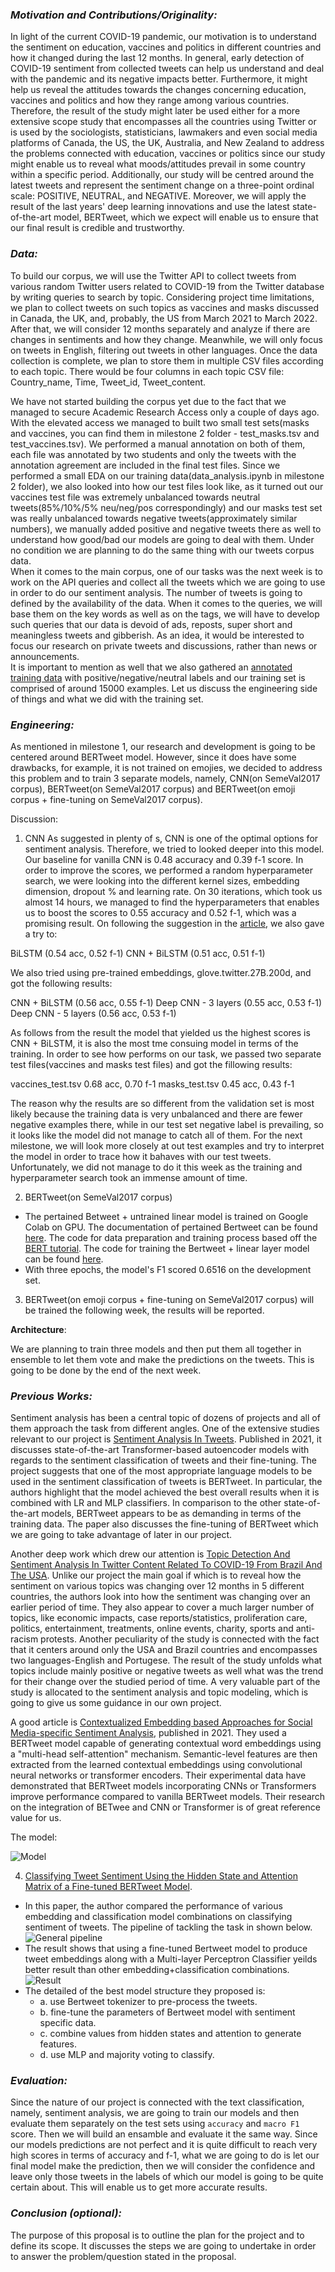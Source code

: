 
### *Motivation and Contributions/Originality:* 

In light of the current COVID-19 pandemic, our motivation is to understand the sentiment on education, vaccines and politics in different countries and how it changed during the last 12 months. In general, early detection of COVID-19 sentiment from collected tweets can help us understand and deal with the pandemic and its negative impacts better. Furthermore, it might help us reveal the attitudes towards the changes concerning education, vaccines and politics and how they range among various countries. Therefore, the result of the study might later be used either for a more extensive scope study that encompasses all the countries using Twitter or is used by the sociologists, statisticians, lawmakers and even social media platforms of Canada, the US, the UK, Australia, and New Zealand to address the problems connected with education, vaccines or politics since our study might enable us to reveal what moods/attitudes prevail in some country within a specific period. Additionally, our study will be centred around the latest tweets and represent the sentiment change on a three-point ordinal scale: POSITIVE, NEUTRAL, and NEGATIVE. Moreover, we will apply the result of the last years' deep learning innovations and use the latest state-of-the-art model, BERTweet, which we expect will enable us to ensure that our final result is credible and trustworthy.


### *Data:*

To build our corpus, we will use the Twitter API to collect tweets from various random Twitter users related to COVID-19 from the Twitter database by writing queries to search by topic. Considering project time limitations, we plan to collect tweets on such topics as vaccines and masks discussed in Canada, the UK, and, probably, the US from March 2021 to March 2022. After that, we will consider 12 months separately and analyze if there are changes in sentiments and how they change. Meanwhile, we will only focus on tweets in English, filtering out tweets in other languages. Once the data collection is complete, we plan to store them in multiple CSV files according to each topic. There would be four columns in each topic CSV file: Country_name, Time, Tweet_id, Tweet_content.

We have not started building the corpus yet due to the fact that we managed to secure Academic Research Access only a couple of days ago. With the elevated access we managed to built two small test sets(masks and vaccines, you can find them in milestone 2 folder - test_masks.tsv and test_vaccines.tsv). We performed a manual annotation on both of them, each file was annotated by two students and only the tweets with the annotation agreement are included in the final test files. Since we performed a small EDA on our training data(data_analysis.ipynb in milestone 2 folder), we also looked into how our test files look like, as it turned out our vaccines test file was extremely unbalanced towards neutral tweets(85%/10%/5% neu/neg/pos correspondingly) and our masks test set was really unbalanced towards negative tweets(approximately similar numbers), we manually added positive and negative tweets there as well to understand how good/bad our models are going to deal with them. Under no condition we are planning to do the same thing with our tweets corpus data.<br>
When it comes to the main corpus, one of our tasks was the next week is to work on the API queries and collect all the tweets which we are going to use in order to do our sentiment analysis. The number of tweets is going to defined by the availability of the data. When it comes to the queries, we will base them on the key words as well as on the tags, we will have to develop such queries that our data is devoid of ads, reposts, super short and meaningless tweets and gibberish. As an idea, it would be interested to focus our research on private tweets and discussions, rather than news or announcements.<br>
It is important to mention as well that we also gathered an [annotated training data](https://alt.qcri.org/semeval2017/task4/?id=download-the-full-training-data-for-semeval-2017-task-4) with positive/negative/neutral labels and our training set is comprised of around 15000 examples. Let us discuss the engineering side of things and what we did with the training set.


### *Engineering:*

As mentioned in milestone 1, our research and development is going to be centered around BERTweet model. However, since it does have some drawbacks, for example, it is not trained on emojies, we decided to address this problem and to train 3 separate models, namely, CNN(on SemeVal2017 corpus), BERTweet(on SemeVal2017 corpus) and BERTweet(on emoji corpus + fine-tuning on SemeVal2017 corpus).

<!-- #raw -->
Discussion:

1) CNN 
As suggested in plenty of 
s, CNN is one of the optimal options for sentiment analysis. Therefore, we tried to looked deeper into this model. Our baseline for vanilla CNN is 0.48 accuracy and 0.39 f-1 score. In order to improve the scores, we performed a random hyperparameter search, we were looking into the different kernel sizes, embedding dimension, dropout % and learning rate. On 30 iterations, which took us almost 14 hours, we managed to find the hyperparameters that enables us to boost the scores to 0.55 accuracy and 0.52 f-1, which was a promising result. On following the suggestion in the [article](https://ieeexplore.ieee.org/stamp/stamp.jsp?tp=&arnumber=9336549), we also gave a try to:

BiLSTM                     (0.54 acc, 0.52 f-1)
CNN + BiLSTM               (0.51 acc, 0.51 f-1)

We also tried using pre-trained embeddings, glove.twitter.27B.200d, and got the following results:

CNN + BiLSTM               (0.56 acc, 0.55 f-1)
Deep CNN - 3 layers        (0.55 acc, 0.53 f-1)
Deep CNN - 5 layers        (0.56 acc, 0.53 f-1)

As follows from the result the model that yielded us the highest scores is CNN + BiLSTM, it is also the most tme consuing model in terms of the training. In order to see how performs on our task, we passed two separate test files(vaccines and masks test files) and got the fillowing results:

vaccines_test.tsv          0.68 acc, 0.70 f-1
masks_test.tsv             0.45 acc, 0.43 f-1

The reason why the results are so different from the validation set is most likely because the training data is very unbalanced and there are fewer negative examples there, while in our test set negative label is prevailing, so it looks like the model did not manage to catch all of them. For the next milestone, we will look more closely at out test examples and try to interpret the model in order to trace how it bahaves with our test tweets. Unfortunately, we did not manage to do it this week as the training and hyperparameter search took an immense amount of time.


2) BERTweet(on SemeVal2017 corpus)
- The pertained Betweet + untrained linear model is trained on Google Colab on GPU. The documentation of pertained Bertweet can be found [here](https://huggingface.co/docs/transformers/model_doc/bertweet). The code for data preparation and training process based off the [BERT tutorial](https://github.ubc.ca/mds-cl-2021-22/COLX_585_trends_students/blob/master/tutorials/BPE-BERT/bert_pytorch.ipynb). The code for training the Bertweet + linear layer model can be found [here](https://github.ubc.ca/maryisme/covid_sentiment/blob/jiajing/milestone_2/Bertweet.ipynb).
- With three epochs, the model's F1 scored 0.6516 on the development set.  

3) BERTweet(on emoji corpus + fine-tuning on SemeVal2017 corpus) will be trained the following week, the results will be reported.
<!-- #endraw -->

**Architecture**:  

We are planning to train three models and then put them all together in ensemble to let them vote and make the predictions on the tweets. This is going to be done by the end of the next week.


### *Previous Works:*

Sentiment analysis has been a central topic of dozens of projects and all of them approach the task from different angles. One of the extensive studies relevant to our project is [Sentiment Analysis In Tweets](https://arxiv.org/pdf/2105.14373.pdf). Published in 2021, it discusses state-of-the-art Transformer-based autoencoder models with regards to the sentiment classification of tweets and their fine-tuning. The project suggests that one of the most appropriate language models to be used in the sentiment classification of tweets is BERTweet. In particular, the authors highlight that the model achieved the best overall results when it is combined with LR and MLP classifiers. In comparison to the other state-of-the-art models, BERTweet appears to be as demanding in terms of the training data. The paper also discusses the fine-tuning of BERTweet which we are going to take advantage of later in our project. 

Another deep work which drew our attention is [Topic Detection And Sentiment Analysis In Twitter Content Related To
COVID-19 From Brazil And The USA](https://reader.elsevier.com/reader/sd/pii/S1568494620309959?token=C97EBF27675DB4CB18FC39AE89B9E0A5D092DE0B14E169DF42E2CAFD8313E6ABA42C2766DC26AFB9C64394F60E7E5906&originRegion=us-east-1&originCreation=20220403000432). Unlike our project the main goal if which is to reveal how the sentiment on various topics was changing over 12 months in 5 different countries, the authors look into how the sentiment was changing over an earlier period of time. They also appear to cover a much larger number of topics, like economic impacts, case reports/statistics, proliferation care, politics, entertainment, treatments, online events, charity, sports and anti-racism protests. Another peculiarity of the study is connected with the fact that it centers around only the USA and Brazil countries and encompasses two languages-English and Portugese. The result of the study unfolds what topics include mainly positive or negative tweets as well what was the trend for their change over the studied period of time. A very valuable part of the study is allocated to the sentiment analysis and topic modeling, which is going to give us some guidance in our own project.  

A good article is [Contextualized Embedding based Approaches for Social Media-specific Sentiment Analysis](https://ieeexplore.ieee.org/abstract/document/9680025), published in 2021. They used a BERTweet model capable of generating contextual word embeddings using a "multi-head self-attention" mechanism. Semantic-level features are then extracted from the learned contextual embeddings using convolutional neural networks or transformer encoders. Their experimental data have demonstrated that BERTweet models incorporating CNNs or Transformers improve performance compared to vanilla BERTweet models. Their research on the integration of BETwee and CNN or Transformer is of great reference value for us.

The model:

![Model](Pics/Project-proposal/sakhr3-p8-sakhr-large.gif)    

4. [Classifying Tweet Sentiment Using the Hidden State and Attention Matrix of a Fine-tuned BERTweet Model](https://arxiv.org/abs/2109.14692). 
- In this paper, the author compared the performance of various embedding and classification model combinations on classifying sentiment of tweets. The pipeline of tackling the task in shown below.  ![General pipeline](Pics/Project-proposal/pipeline.png?raw=true "General pipeline")
- The result shows that using a fine-tuned Bertweet model to produce tweet embeddings along with a Multi-layer Perceptron Classifier yeilds better result than other embedding+classification combinations. 
![Result](Pics/Project-proposal/result.png?raw=true "Result table")
- The detailed of the best model structure they proposed is: 
	- a.  use Bertweet tokenizer to pre-process the tweets.
	- b. fine-tune the parameters of Bertweet model with sentiment specific data.
	- c. combine values from hidden states and attention to generate features.
	- d. use MLP and majority voting to classify. 


### *Evaluation:*

Since the nature of our project is connected with the text classification, namely, sentiment analysis, we are going to train our models and then evaluate them separately on the test sets using ``accuracy`` and ``macro F1`` score. Then we will build an ensamble and evaluate it the same way. Since our models predictions are not perfect and it is quite difficult to reach very high scores in terms of accuracy and f-1, what we are going to do is let our final model make the prediction, then we will consider the confidence and leave only those tweets in the labels of which our model is going to be quite certain about. This will enable us to get more accurate results.


### *Conclusion (optional):*

The purpose of this proposal is to outline the plan for the project and to define its scope. It discusses the steps we are going to undertake in order to answer the problem/question stated in the proposal.
